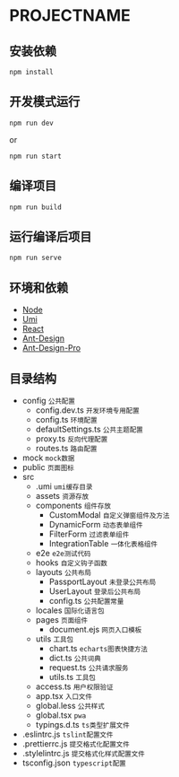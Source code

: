 # PROJECTNAME

## 安装依赖

```
npm install
```

## 开发模式运行

```
npm run dev
```

or

```
npm run start
```

## 编译项目

```
npm run build
```

## 运行编译后项目

```
npm run serve
```

## 环境和依赖
- [Node](https://nodejs.org/en)
- [Umi](https://umijs.org/zh-CN)
- [React](https://zh-hans.reactjs.org)
- [Ant-Design](https://ant.design/docs/spec/introduce-cn)
- [Ant-Design-Pro](https://procomponents.ant.design)

## 目录结构
- config `公共配置`
  - config.dev.ts `开发环境专用配置`
  - config.ts `环境配置`
  - defaultSettings.ts `公共主题配置`
  - proxy.ts `反向代理配置`
  - routes.ts `路由配置`
- mock `mock数据`
- public `页面图标`
- src
  - .umi `umi缓存目录`
  - assets `资源存放`
  - components `组件存放`
    - CustomModal `自定义弹窗组件及方法`
    - DynamicForm `动态表单组件`
    - FilterForm `过滤表单组件`
    - IntegrationTable `一体化表格组件`
  - e2e `e2e测试代码`
  - hooks `自定义钩子函数`
  - layouts `公共布局`
    - PassportLayout `未登录公共布局`
    - UserLayout `登录后公共布局`
    - config.ts `公共配置常量`
  - locales `国际化语言包`
  - pages `页面组件`
    - document.ejs `网页入口模板`
  - utils `工具包`
    - chart.ts `echarts图表快捷方法`
    - dict.ts `公共词典`
    - request.ts `公共请求服务`
    - utils.ts `工具包`
  - access.ts `用户权限验证`
  - app.tsx `入口文件`
  - global.less `公共样式`
  - global.tsx `pwa`
  - typings.d.ts `ts类型扩展文件`
- .eslintrc.js `tslint配置文件`
- .prettierrc.js `提交格式化配置文件`
- .stylelintrc.js `提交格式化样式配置文件`
- tsconfig.json `typescript配置`
